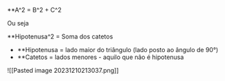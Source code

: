 **A^2 = B^2 + C^2

Ou seja

**Hipotenusa^2 = Soma dos catetos

- **Hipotenusa = lado maior do triângulo (lado posto ao ângulo de 90°)
- **Catetos = lados menores - aquilo que não é hipotenusa

![[Pasted image 20231210213037.png]]
